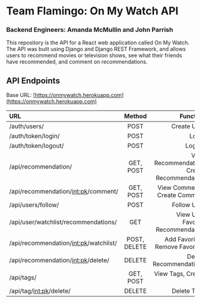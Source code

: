 # Team Flamingo: On My Watch API
### Backend Engineers: Amanda McMullin and John Parrish

This repository is the API for a React web application called On My Watch. The API was built using Django and Django REST Framework, and allows users to recommend movies or television shows, see what their friends have recommended, and comment on recommendations.

## API Endpoints

Base URL: [https://onmywatch.herokuapp.com](https://onmywatch.herokuapp.com)

| URL                                     |    Method    |                                   Function |
| :-------------------------------------- | :----------: | -----------------------------------------: |
| /auth/users/                            |     POST     |                                Create User |
| /auth/token/login/                      |     POST     |                                      Login |
| /auth/token/logout/                     |     POST     |                                     Logout |
| /api/recommendation/                    |  GET, POST   | View Recommendation, Create Recommendation |
| /api/recommendation/<int:pk>/comment/   |  GET, POST   |              View Comments, Create Comment |
| /api/users/follow/                      |     POST     |                                Follow User |
| /api/user/watchlist/recommendations/    |     GET      |          View User Favorite Recommendation |
| /api/recommendation/<int:pk>/watchlist/ | POST, DELETE |            Add Favorites, Remove Favorites |
| /api/recommendation/<int:pk>/delete/    |    DELETE    |                     Delete Recommendations |
| /api/tags/                              |  GET, POST   |                      View Tags, Create Tag |
| /api/tag/<int:pk>/delete/               |    DELETE    |                                Delete Tags |
